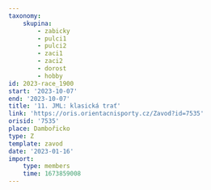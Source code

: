 ```yaml
---
taxonomy:
    skupina:
        - zabicky
        - pulci1
        - pulci2
        - zaci1
        - zaci2
        - dorost
        - hobby
id: 2023-race_1900
start: '2023-10-07'
end: '2023-10-07'
title: '11. JML: klasická trať'
link: 'https://oris.orientacnisporty.cz/Zavod?id=7535'
orisid: '7535'
place: Dambořicko
type: Z
template: zavod
date: '2023-01-16'
import:
    type: members
    time: 1673859008
---
```


